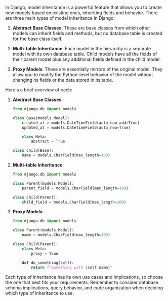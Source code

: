 In Django, model inheritance is a powerful feature that allows you to create new models based on existing ones, inheriting fields and behavior. There are three main types of model inheritance in Django:

1. **Abstract Base Classes**: These are base classes from which other models can inherit fields and methods, but no database table is created for the base class itself.

2. **Multi-table Inheritance**: Each model in the hierarchy is a separate model with its own database table. Child models have all the fields of their parent model plus any additional fields defined in the child model.

3. **Proxy Models**: These are essentially mirrors of the original model. They allow you to modify the Python-level behavior of the model without changing its fields or the data stored in its table.

Here's a brief overview of each:

1. **Abstract Base Classes**:
   
   ```python
   from django.db import models
   
   class Base(models.Model):
       created_at = models.DateTimeField(auto_now_add=True)
       updated_at = models.DateTimeField(auto_now=True)
   
       class Meta:
           abstract = True
   
   class Child(Base):
       name = models.CharField(max_length=100)
   ```

2. **Multi-table Inheritance**:

   ```python
   from django.db import models
   
   class Parent(models.Model):
       parent_field = models.CharField(max_length=100)
   
   class Child(Parent):
       child_field = models.CharField(max_length=100)
   ```

3. **Proxy Models**:

   ```python
   from django.db import models
   
   class Parent(models.Model):
       name = models.CharField(max_length=100)
   
   class Child(Parent):
       class Meta:
           proxy = True
   
       def do_something(self):
           return f"Something with {self.name}"
   ```

Each type of inheritance has its own use cases and implications, so choose the one that best fits your requirements. Remember to consider database schema implications, query behavior, and code organization when deciding which type of inheritance to use.